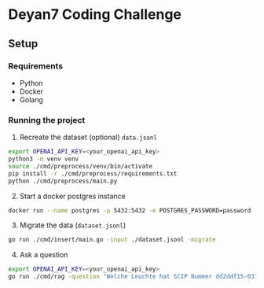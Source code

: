# Deyan7 Coding Challenge

## Setup

### Requirements
- Python
- Docker
- Golang

### Running the project

1. Recreate the dataset (optional) `data.jsonl`
```bash
export OPENAI_API_KEY=<your_openai_api_key>
python3 -m venv venv
source ./cmd/preprocess/venv/bin/activate
pip install -r ./cmd/preprocess/requirements.txt
python ./cmd/preprocess/main.py
```

2. Start a docker postgres instance
```bash
docker run --name postgres -p 5432:5432 -e POSTGRES_PASSWORD=password -d --rm postgres
```

3. Migrate the data (`dataset.jsonl`)
```bash
go run ./cmd/insert/main.go -input ./dataset.jsonl -migrate
```

4. Ask a question
```bash
export OPENAI_API_KEY=<your_openai_api_key>
go run ./cmd/rag -question "Welche Leuchte hat SCIP Nummer dd2ddf15-037b-4473-8156-97498e721fb3?
```
